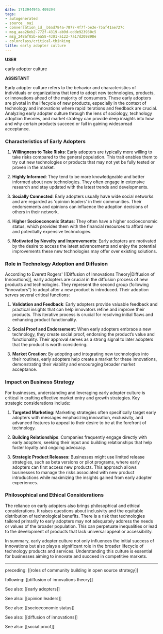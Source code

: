 ```yaml
---
date: 1713944945.409394
tags:
- autogenerated
- source__oai
- conversation_id__b6ad784a-7077-4f7f-be3e-75af41ae727c
- msg_aaa26eb2-772f-4319-ab9d-cdde923930c5
- msg_248af05b-ea58-4301-a122-7a17d209898e
- colorclass/critical-thinking
title: early adopter culture
---
```


**USER**

early adopter culture


**ASSISTANT**

Early adopter culture refers to the behavior and characteristics of individuals or organizations that tend to adopt new technologies, products, or innovations ahead of the majority of consumers. These early adopters are pivotal in the lifecycle of new products, especially in the context of technology and innovations where rapid iterations and feedback are crucial. Analyzing early adopter culture through the lens of sociology, technology adoption theories, and market strategy can provide deep insights into how and why certain products succeed or fail in gaining widespread acceptance.

### Characteristics of Early Adopters

1. **Willingness to Take Risks**: Early adopters are typically more willing to take risks compared to the general population. This trait enables them to try out new technologies or products that may not yet be fully tested or proven in the market.

2. **Highly Informed**: They tend to be more knowledgeable and better informed about new technologies. They often engage in extensive research and stay updated with the latest trends and developments.

3. **Socially Connected**: Early adopters usually have wide social networks and are regarded as 'opinion leaders' in their communities. Their endorsements and opinions can influence the adoption decisions of others in their network.

4. **Higher Socioeconomic Status**: They often have a higher socioeconomic status, which provides them with the financial resources to afford new and potentially expensive technologies.

5. **Motivated by Novelty and Improvements**: Early adopters are motivated by the desire to access the latest advancements and enjoy the potential improvements these new technologies may offer over existing solutions.

### Role in Technology Adoption and Diffusion

According to Everett Rogers' [[Diffusion of Innovations Theory|Diffusion of Innovations]], early adopters are crucial in the diffusion process of new products and technologies. They represent the second group (following "innovators") to adopt after a new product is introduced. Their adoption serves several critical functions:

1. **Validation and Feedback**: Early adopters provide valuable feedback and practical insights that can help innovators refine and improve their products. This iterative process is crucial for resolving initial flaws and enhancing product functionality.

2. **Social Proof and Endorsement**: When early adopters embrace a new technology, they create social proof, endorsing the product’s value and functionality. Their approval serves as a strong signal to later adopters that the product is worth considering.

3. **Market Creation**: By adopting and integrating new technologies into their routines, early adopters help create a market for these innovations, demonstrating their viability and encouraging broader market acceptance.

### Impact on Business Strategy

For businesses, understanding and leveraging early adopter culture is critical in crafting effective market entry and growth strategies. Key strategic considerations include:

1. **Targeted Marketing**: Marketing strategies often specifically target early adopters with messages emphasizing innovation, exclusivity, and advanced features to appeal to their desire to be at the forefront of technology.

2. **Building Relationships**: Companies frequently engage directly with early adopters, seeking their input and building relationships that help foster loyalty and ongoing advocacy.

3. **Strategic Product Releases**: Businesses might use limited release strategies, such as beta versions or pilot programs, where early adopters can first access new products. This approach allows businesses to manage the risks associated with new product introductions while maximizing the insights gained from early adopter experiences.

### Philosophical and Ethical Considerations

The reliance on early adopters also brings philosophical and ethical considerations. It raises questions about inclusivity and the equitable distribution of technological benefits. There is a risk that technologies tailored primarily to early adopters may not adequately address the needs or values of the broader population. This can perpetuate inequalities or lead to the development of products that lack universal appeal or accessibility.

In summary, early adopter culture not only influences the initial success of innovations but also plays a significant role in the broader lifecycle of technology products and services. Understanding this culture is essential for businesses aiming to innovate and succeed in competitive markets.


---

preceding: [[roles of community building in open source strategy]]  


following: [[diffusion of innovations theory]]

See also: [[early adopters]]


See also: [[opinion leaders]]


See also: [[socioeconomic status]]


See also: [[diffusion of innovations]]


See also: [[social proof]]